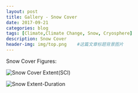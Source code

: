 ```yaml
---
layout: post
title: Gallery - Snow Cover
date: 2017-09-21
categories: blog
tags: [Climate,Climate Change, Snow, Cryosphere]
description: Snow Cover
header-img: img/top.png    #这篇文章标题背景图片
---
```


Snow Cover Figures:

![Snow Cover Extent(SCI)](http://cires1.colorado.edu/~aslater/NH_SNOW/bw_snow_extent.gif)

![Snow Extent-Duration](http://cires1.colorado.edu/~aslater/NH_SNOW/year_end_nsidx.gif)
